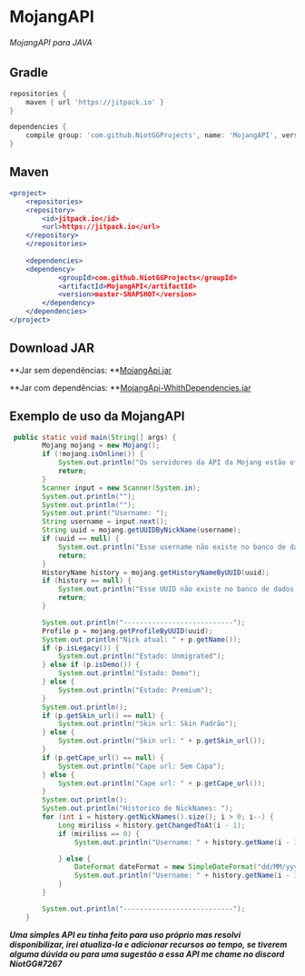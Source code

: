 # MojangAPI

###### MojangAPI para JAVA

## Gradle 
```gradle
repositories {
    maven { url 'https://jitpack.io' }
}

dependencies { 
    compile group: 'com.github.NiotGGProjects', name: 'MojangAPI', version: 'master-SNAPSHOT'
}
```

## Maven
```apache
<project>
    <repositories>
	<repository>
	    <id>jitpack.io</id>
	    <url>https://jitpack.io</url>
	</repository>
    </repositories>
	
    <dependencies>
	<dependency>
    	    <groupId>com.github.NiotGGProjects</groupId>
    	    <artifactId>MojangAPI</artifactId>
    	    <version>master-SNAPSHOT</version>
    	</dependency>
    </dependencies>
</project>
```

## Download JAR
**Jar sem dependências: **[MojangApi.jar](https://github.com/NiotGGProjects/MojangAPI/releases/download/1.0/MojangApi.jar)

**Jar com dependências: **[MojangApi-WhithDependencies.jar](https://github.com/NiotGGProjects/MojangAPI/releases/download/1%2C0/MojangApi-WhithDependencies.jar)

## Exemplo de uso da MojangAPI

```java
 public static void main(String[] args) {
        Mojang mojang = new Mojang();
        if (!mojang.isOnline()) {
            System.out.println("Os servidores da API da Mojang estão offline");
            return;
        }
        Scanner input = new Scanner(System.in);
        System.out.println("");
        System.out.println("");
        System.out.print("Username: ");
        String username = input.next();
        String uuid = mojang.getUUIDByNickName(username);
        if (uuid == null) {
            System.out.println("Esse username não existe no banco de dados da mojang!");
            return;
        }
        HistoryName history = mojang.getHistoryNameByUUID(uuid);
        if (history == null) {
            System.out.println("Esse UUID não existe no banco de dados da mojang!");
            return;
        }

        System.out.println("---------------------------");
        Profile p = mojang.getProfileByUUID(uuid);
        System.out.println("Nick atual: " + p.getName());
        if (p.isLegacy()) {
            System.out.println("Estado: Unmigrated");
        } else if (p.isDemo()) {
            System.out.println("Estado: Demo");
        } else {
            System.out.println("Estado: Premium");
        }
        System.out.println();
        if (p.getSkin_url() == null) {
            System.out.println("Skin url: Skin Padrão");
        } else {
            System.out.println("Skin url: " + p.getSkin_url());
        }
        if (p.getCape_url() == null) {
            System.out.println("Cape url: Sem Capa");
        } else {
            System.out.println("Cape url: " + p.getCape_url());
        }
        System.out.println();
        System.out.println("Historico de NickNames: ");
        for (int i = history.getNickNames().size(); i > 0; i--) {
            Long miriliss = history.getChangedToAt(i - 1);
            if (miriliss == 0) {
                System.out.println("Username: " + history.getName(i - 1));

            } else {
                DateFormat dateFormat = new SimpleDateFormat("dd/MM/yyyy HH:mm");
                System.out.println("Username: " + history.getName(i - 1) + " * " + dateFormat.format(new Date(miriliss)));
            }
        }

        System.out.println("---------------------------");
    }
```

***Uma simples API eu tinha feito para uso próprio mas resolvi disponibilizar, irei atualiza-la e adicionar recursos ao tempo, se tiverem alguma dúvida ou para uma sugestão a essa API me chame no discord NiotGG#7267***
